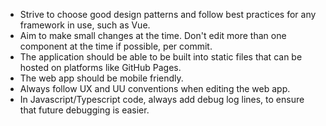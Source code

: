 - Strive to choose good design patterns and follow best practices for any framework in use, such as Vue.
- Aim to make small changes at the time. Don't edit more than one component at the time if possible, per commit.
- The application should be able to be built into static files that can be hosted on platforms like GitHub Pages.
- The web app should be mobile friendly.
- Always follow UX and UU conventions when editing the web app.
- In Javascript/Typescript code, always add debug log lines, to ensure that future debugging is easier.
